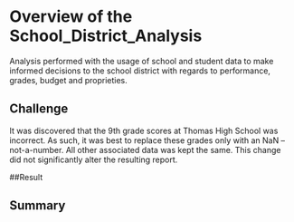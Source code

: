 # Overview of the School_District_Analysis
Analysis performed with the usage of school and student data to make informed decisions to the school district with regards to performance, grades, budget and proprieties.

## Challenge
It was discovered that the 9th grade scores at Thomas High School was incorrect. As such, it was best to replace these grades only with an NaN – not-a-number. All other associated data was kept the same. This change did not significantly alter the resulting report.

##Result


## Summary
